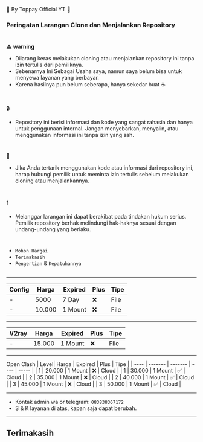🍚 By Toppay Official YT 🚀
### Peringatan Larangan Clone dan Menjalankan Repository
#
⚠️ **warning**
- Dilarang keras melakukan cloning atau menjalankan repository ini tanpa izin tertulis dari pemiliknya.
- Sebenarnya Ini Sebagai Usaha saya, namun saya belum bisa untuk menyewa layanan yang berbayar.
- Karena hasilnya pun belum seberapa, hanya sekedar buat ☕
#
🔒
- Repository ini berisi informasi dan kode yang sangat rahasia dan hanya untuk penggunaan internal. Jangan menyebarkan, menyalin, atau menggunakan informasi ini tanpa izin yang sah.
#
📩
- Jika Anda tertarik menggunakan kode atau informasi dari repository ini, harap hubungi pemilik untuk meminta izin tertulis sebelum melakukan cloning atau menjalankannya.
#
❗
- Melanggar larangan ini dapat berakibat pada tindakan hukum serius. Pemilik repository berhak melindungi hak-haknya sesuai dengan undang-undang yang berlaku.
#
- `Mohon Hargai`
- `Terimakasih`
- `Pengertian` & `Kepatuhannya`

##
___
| Config  | Harga   | Expired | Plus | Tipe  |
| ------- | ------- | ------- | ---- | ----- |
| -       | 5000    | 7 Day   |  ❌  | File  |
| -       | 10.000  | 1 Mount |  ❌  | File  |
---
| V2ray   | Harga   | Expired | Plus | Tipe  |
| ------- | ------- | ------- | ---- | ----- |
| -       | 15.000  | 1 Mount |  ❌  | File  |
---
Open Clash 
| Level| Harga   | Expired | Plus | Tipe  |
| ---- | ------- | ------- | ---- | ----- |
|  1   | 20.000  | 1 Mount |  ❌  | Cloud |
|  1   | 30.000  | 1 Mount |  ✅  | Cloud |
|  2   | 35.000  | 1 Mount |  ❌  | Cloud |
|  2   | 40.000  | 1 Mount |  ✅  | Cloud |
|  3   | 45.000  | 1 Mount |  ❌  | Cloud |
|  3   | 50.000  | 1 Mount |  ✅  | Cloud |
___
- Kontak admin wa or telegram: `083838367172`
- S & K
 layanan di atas, kapan saja dapat berubah.
---
##
## Terimakasih